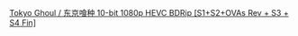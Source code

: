 [Tokyo Ghoul / 东京喰种 10-bit 1080p HEVC BDRip [S1+S2+OVAs Rev + S3 + S4 Fin]](https://vcb-s.com/archives/17893)